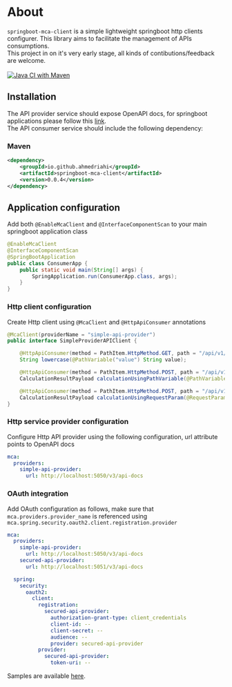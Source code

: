# About

`springboot-mca-client` is a simple lightweight springboot http clients configurer. This library aims to facilitate the management of APIs consumptions.<br/>
This project in on it's very early stage, all kinds of contibutions/feedback are welcome.<br/><br/>
[![Java CI with Maven](https://github.com/microservices-communication-framework/springboot-mca-client/actions/workflows/maven.yml/badge.svg?branch=main)](https://github.com/microservices-communication-framework/springboot-mca-client/actions/workflows/maven.yml)


## Installation
The API provider service should expose OpenAPI docs, for springboot applications please follow this [link](https://springdoc.org/).<br/>
The API consumer service should include the following dependency:

### Maven

```xml
<dependency>
    <groupId>io.github.ahmedriahi</groupId>
    <artifactId>springboot-mca-client</artifactId>
    <version>0.0.4</version>
</dependency>
```

## Application configuration

Add both `@EnableMcaClient` and `@InterfaceComponentScan` to your main springboot application class

```java
@EnableMcaClient
@InterfaceComponentScan
@SpringBootApplication
public class ConsumerApp {
    public static void main(String[] args) {
        SpringApplication.run(ConsumerApp.class, args);
    }
}
```

### Http client configuration
Create Http client using `@McaClient` and `@HttpApiConsumer` annotations

```java
@McaClient(providerName = "simple-api-provider")
public interface SimpleProviderAPIClient {

    @HttpApiConsumer(method = PathItem.HttpMethod.GET, path = "/api/v1/string/lowercase/{value}")
    String lowercase(@PathVariable("value") String value);

    @HttpApiConsumer(method = PathItem.HttpMethod.POST, path = "/api/v1/calculation/{operation}")
    CalculationResultPayload calculationUsingPathVariable(@PathVariable("operation") String operation, @RequestBody CalculationPayload value);

    @HttpApiConsumer(method = PathItem.HttpMethod.POST, path = "/api/v1/calculation")
    CalculationResultPayload calculationUsingRequestParam(@RequestParam("operation") String operation, @RequestBody CalculationPayload value);
}
```

### Http service provider configuration 

Configure Http API provider using the following configuration, url attribute points to OpenAPI docs

```yaml
mca:
  providers:
    simple-api-provider:
      url: http://localhost:5050/v3/api-docs
```

### OAuth integration
Add OAuth configuration as follows, make sure that `mca.providers.provider_name` is referenced using `mca.spring.security.oauth2.client.registration.provider`

```yaml
mca:
  providers:
    simple-api-provider:
      url: http://localhost:5050/v3/api-docs
    secured-api-provider:
      url: http://localhost:5051/v3/api-docs

  spring:
    security:
      oauth2:
        client:
          registration:
            secured-api-provider:
              authorization-grant-type: client_credentials
              client-id: --
              client-secret: --
              audience: --
              provider: secured-api-provider
          provider:
            secured-api-provider:
              token-uri: --
```

Samples are available [here](https://github.com/microservices-communication-framework/samples).
